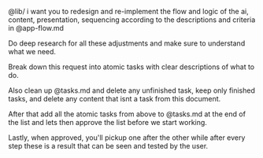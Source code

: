 @lib/ i want you to redesign and re-implement the flow and logic of the ai, content, presentation, sequencing according to the descriptions and criteria in @app-flow.md 

Do deep research for all these adjustments and make sure to understand what we need.

Break down this request into atomic tasks with clear descriptions of what to do. 

Also clean up @tasks.md and delete any unfinished task, keep only finished tasks, and delete any content that isnt a task from this document.

After that add all the atomic tasks from above to @tasks.md at the end of the list and lets then approve the list before we start working.

Lastly, when approved, you'll pickup one after the other while after every step these is a result that can be seen and tested by the user.